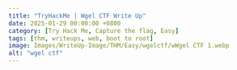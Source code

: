 ```yaml
---
title: "TryHackMe | Wgel CTF Write Up"
date: 2025-01-29 00:00:00 +0800
category: [Try Hack Me, Capture the flag, Easy]
tags: [thm, writeups, web, boot to root]
image: Images/WriteUp-Image/THM/Easy/wgelctf/wWgel CTF 1.webp
alt: "wgel ctf"
---
```

